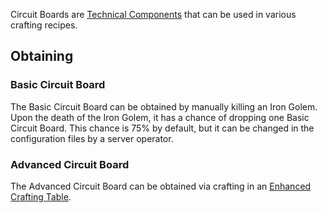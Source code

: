 Circuit Boards are [Technical Components](https://github.com/Slimefun/Slimefun4/wiki/Technical-Components) that can be used in various crafting recipes.

## Obtaining
### Basic Circuit Board
The Basic Circuit Board can be obtained by manually killing an Iron Golem. Upon the death of the Iron Golem, it has a chance of dropping one Basic Circuit Board. This chance is 75% by default, but it can be changed in the configuration files by a server operator.

### Advanced Circuit Board
The Advanced Circuit Board can be obtained via crafting in an [Enhanced Crafting Table](https://github.com/Slimefun/Slimefun4/wiki/Enhanced-Crafting-Table).
